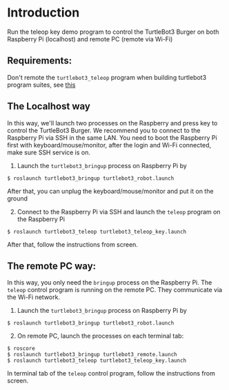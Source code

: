 # Introduction
Run the teleop key demo program to control the TurtleBot3 Burger on both Raspberry Pi (localhost) and remote PC (remote via Wi-Fi)

## Requirements:
Don't remote the `turtlebot3_teleop` program when building turtlebot3 program suites, see [this](http://emanual.robotis.com/docs/en/platform/turtlebot3/raspberry_pi_3_setup/#raspberry-pi-3-setup)

## The Localhost way
In this way, we'll launch two processes on the Raspberry and press key to control the TurtleBot3 Burger. We recommend you to connect to the Raspberry Pi via SSH in the same LAN. You need to boot the Raspberry Pi first with keyboard/mouse/monitor, after the login and Wi-Fi connected, make sure SSH service is on.

1. Launch the `turtlebot3_bringup` process on Raspberry Pi by

`$ roslaunch turtlebot3_bringup turtlebot3_robot.launch`

After that, you can unplug the keyboard/mouse/monitor and put it on the ground

2. Connect to the Raspberry Pi via SSH and launch the `teleop` program on the Raspberry Pi

`$ roslaunch turtlebot3_teleop turtlebot3_teleop_key.launch`

After that, follow the instructions from screen.

## The remote PC way:
In this way, you only need the `bringup` process on the Raspberry Pi. The `teleop` control program is running on the remote PC. They communicate via the Wi-Fi network.
1. Launch the `turtlebot3_bringup` process on Raspberry Pi by

`$ roslaunch turtlebot3_bringup turtlebot3_robot.launch`

2. On remote PC, launch the processes on each terminal tab:

```
$ roscore
$ roslaunch turtlebot3_bringup turtlebot3_remote.launch
$ roslaunch turtlebot3_teleop turtlebot3_teleop_key.launch
```

In terminal tab of the `teleop` control program, follow the instructions from screen.
